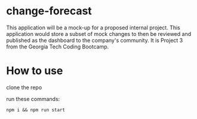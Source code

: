 # change-forecast
This application will be a mock-up for a proposed internal project.   This application would store a subset of mock changes to then be reviewed and published as the dashboard to the company's community.  It is Project 3 from the Georgia Tech Coding Bootcamp.



# How to use
clone the repo

run these commands:
```
npm i && npm run start
```